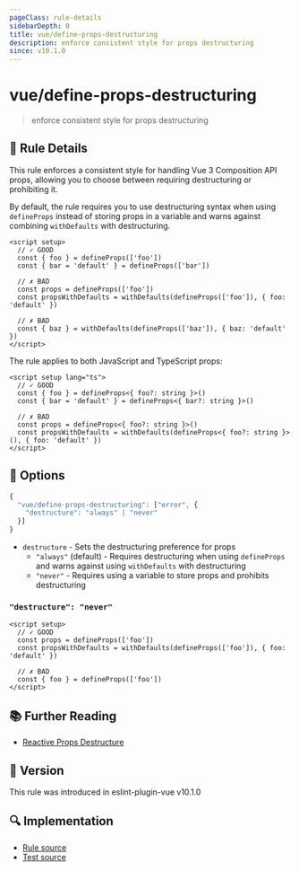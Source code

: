 ```yaml
---
pageClass: rule-details
sidebarDepth: 0
title: vue/define-props-destructuring
description: enforce consistent style for props destructuring
since: v10.1.0
---
```


# vue/define-props-destructuring

> enforce consistent style for props destructuring

## :book: Rule Details

This rule enforces a consistent style for handling Vue 3 Composition API props, allowing you to choose between requiring destructuring or prohibiting it.

By default, the rule requires you to use destructuring syntax when using `defineProps` instead of storing props in a variable and warns against combining `withDefaults` with destructuring.

<eslint-code-block :rules="{'vue/define-props-destructuring': ['error']}">

```vue
<script setup>
  // ✓ GOOD
  const { foo } = defineProps(['foo'])
  const { bar = 'default' } = defineProps(['bar'])

  // ✗ BAD
  const props = defineProps(['foo'])
  const propsWithDefaults = withDefaults(defineProps(['foo']), { foo: 'default' })

  // ✗ BAD
  const { baz } = withDefaults(defineProps(['baz']), { baz: 'default' })
</script>
```

</eslint-code-block>

The rule applies to both JavaScript and TypeScript props:

<eslint-code-block :rules="{'vue/define-props-destructuring': ['error']}">

```vue
<script setup lang="ts">
  // ✓ GOOD
  const { foo } = defineProps<{ foo?: string }>()
  const { bar = 'default' } = defineProps<{ bar?: string }>()

  // ✗ BAD
  const props = defineProps<{ foo?: string }>()
  const propsWithDefaults = withDefaults(defineProps<{ foo?: string }>(), { foo: 'default' })
</script>
```

</eslint-code-block>

## :wrench: Options

```js
{
  "vue/define-props-destructuring": ["error", {
    "destructure": "always" | "never"
  }]
}
```

- `destructure` - Sets the destructuring preference for props
  - `"always"` (default) - Requires destructuring when using `defineProps` and warns against using `withDefaults` with destructuring
  - `"never"` - Requires using a variable to store props and prohibits destructuring

### `"destructure": "never"`

<eslint-code-block :rules="{'vue/define-props-destructuring': ['error', { destructure: 'never' }]}">

```vue
<script setup>
  // ✓ GOOD
  const props = defineProps(['foo'])
  const propsWithDefaults = withDefaults(defineProps(['foo']), { foo: 'default' })

  // ✗ BAD
  const { foo } = defineProps(['foo'])
</script>
```

</eslint-code-block>

## :books: Further Reading

- [Reactive Props Destructure](https://vuejs.org/guide/components/props.html#reactive-props-destructure)

## :rocket: Version

This rule was introduced in eslint-plugin-vue v10.1.0

## :mag: Implementation

- [Rule source](https://github.com/vuejs/eslint-plugin-vue/blob/master/lib/rules/define-props-destructuring.js)
- [Test source](https://github.com/vuejs/eslint-plugin-vue/blob/master/tests/lib/rules/define-props-destructuring.js)
